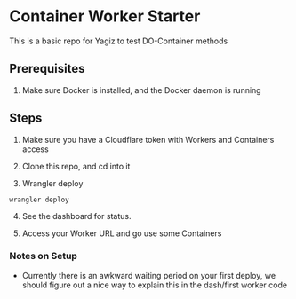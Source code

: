 # Container Worker Starter

This is a basic repo for Yagiz to test DO-Container methods

## Prerequisites

1. Make sure Docker is installed, and the Docker daemon is running

## Steps

1. Make sure you have a Cloudflare token with Workers and Containers access

2. Clone this repo, and cd into it

3. Wrangler deploy

`wrangler deploy`

4. See the dashboard for status.

5. Access your Worker URL and go use some Containers

### Notes on Setup

* Currently there is an awkward waiting period on your first deploy, we should figure out a nice way to explain this in the dash/first worker code
